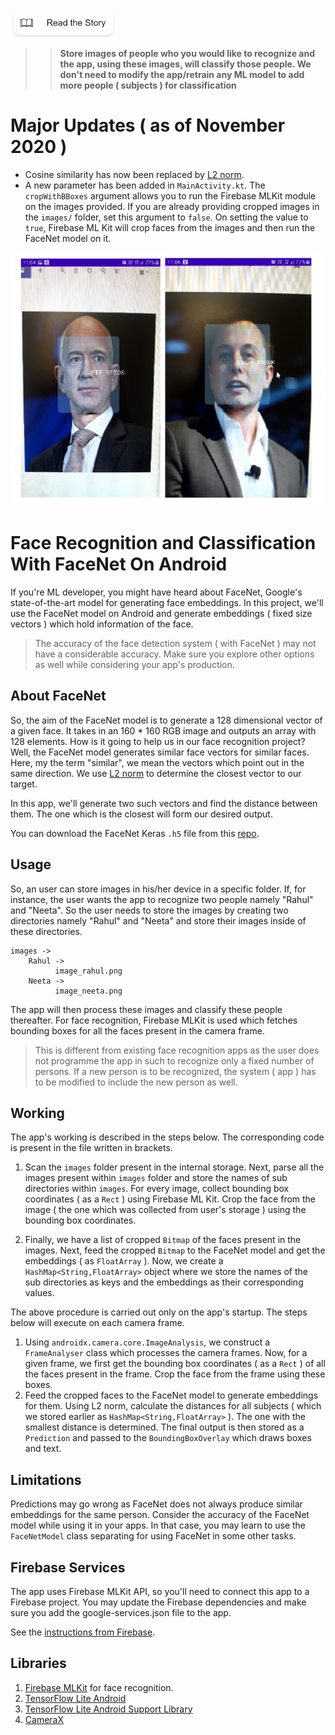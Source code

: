 [<img src="https://github.com/shubham0204/Privacy_Policy_Texts/blob/master/notebook_button_two.png?raw=true" width="170" height="50" align="center">](https://medium.com/@equipintelligence/using-facenet-for-on-device-face-recognition-with-android-f84e36e19761)

>> **Store images of people who you would like to recognize and the app, using these images, will classify those people. We don't need to modify the app/retrain any ML model to add more people ( subjects ) for classification**

# Major Updates ( as of November 2020 )

* Cosine similarity has now been replaced by [L2 norm](https://en.wikipedia.org/wiki/Norm_(mathematics)#Euclidean_norm).
* A new parameter has been added in `MainActivity.kt`. The `cropWithBBoxes` argument allows you to run the Firebase MLKit module on the images provided. If you are already providing cropped images in the `images/` folder, set this argument to `false`. On setting the value to `true`, Firebase ML Kit will crop faces from the images and then run the FaceNet model on it.

![](images/final_result.PNG)


# Face Recognition and Classification With FaceNet On Android

If you're ML developer, you might have heard about FaceNet, Google's state-of-the-art model for generating face embeddings. In this 
project, we'll use the FaceNet model on Android and generate embeddings ( fixed size vectors ) which hold information of the face.

> The accuracy of the face detection system ( with FaceNet ) may not have a considerable accuracy. Make sure you explore other options as well while considering your app's production.


## About FaceNet

So, the aim of the FaceNet model is to generate a 128 dimensional vector of a given face. It takes in an 160 * 160 RGB image and 
outputs an array with 128 elements. How is it going to help us in our face recognition project? 
Well, the FaceNet model generates similar face vectors for similar faces. Here, my the term "similar", we mean 
the vectors which point out in the same direction. We use [L2 norm](https://en.wikipedia.org/wiki/Norm_(mathematics)#Euclidean_norm) to determine the closest vector to our target. 

In this app, we'll generate two such vectors and find the distance between them. The one which is the closest will form our 
desired output.

You can download the FaceNet Keras `.h5` file from this [repo](https://github.com/nyoki-mtl/keras-facenet).

## Usage

So, an user can store images in his/her device in a specific folder. If, for instance, the user wants the app to recognize
 two people namely "Rahul" and "Neeta". So the user needs to store the images by creating two directories namely "Rahul" and "Neeta" 
 and store their images inside of these directories.
 
```
images ->
    Rahul ->
          image_rahul.png
    Neeta ->
          image_neeta.png
```

The app will then process these images and classify these people thereafter. For face recognition, Firebase MLKit is used which 
fetches bounding boxes for all the faces present in the camera frame.

> This is different from existing face recognition apps as the user does not programme the app in such to recognize only a 
fixed number of persons. If a new person is to be recognized, the system ( app ) has to be modified to include the new person as 
well.

## Working

The app's working is described in the steps below. The corresponding code is present in the file written in brackets.

1. Scan the `images` folder present in the internal storage. Next, parse all the images present within `images` folder and store 
the names of sub directories within `images`. For every image, collect bounding box coordinates ( as a `Rect` ) using Firebase ML 
Kit. Crop the face from the image ( the one which was collected from user's storage ) using the bounding box coordinates. 

2. Finally, we have a list of cropped `Bitmap` of the faces present in the images. Next, feed the cropped `Bitmap` to the FaceNet 
model and get the embeddings ( as `FloatArray` ). Now, we create a `HashMap<String,FloatArray>` object where we store the names of 
the sub directories as keys and the embeddings as their corresponding values. 

The above procedure is carried out only on the app's startup. The steps below will execute on each camera frame.

1. Using `androidx.camera.core.ImageAnalysis`, we construct a `FrameAnalyser` class which processes the camera frames. Now, for a 
given frame, we first get the bounding box coordinates ( as a `Rect` ) of all the faces present in the frame. Crop the face from 
the frame using these boxes.
2. Feed the cropped faces to the FaceNet model to generate embeddings for them. Using L2 norm, calculate the distances for all subjects ( which we stored earlier as `HashMap<String,FloatArray>` ). The one with the smallest distance is 
determined. The final output is then stored as a `Prediction` and passed to the `BoundingBoxOverlay` which draws boxes and 
text.

## Limitations

Predictions may go wrong as FaceNet does not always produce similar embeddings for the same person. Consider the accuracy of the FaceNet model while using it in your apps. In that case, you may learn to use the `FaceNetModel` class separating for using FaceNet in some other tasks.


## Firebase Services

The app uses Firebase MLKit API, so you'll need to connect this app to a Firebase project. You may update the Firebase dependencies and make sure you add the google-services.json file to the app.

See the [instructions from Firebase](https://firebase.google.com/docs/android/setup).

## Libraries

1. [Firebase MLKit](https://firebase.google.com/docs/ml-kit/detect-faces) for face recognition.
2. [TensorFlow Lite Android](https://www.tensorflow.org/lite)
3. [TensorFlow Lite Android Support Library](https://github.com/tensorflow/tensorflow/tree/master/tensorflow/lite/experimental/support/java)
4. [CameraX](https://developer.android.com/training/camerax)

